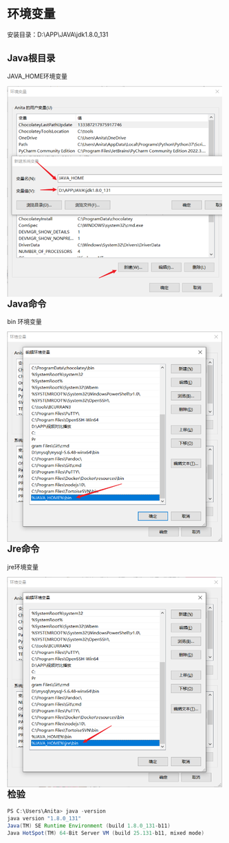 # 环境变量

安装目录：D:\APP\JAVA\jdk1.8.0_131

## Java根目录
JAVA_HOME环境变量

<img src="jdk的安装~image/1722412925076.png" align="left" width=500px height="auto"/>

## Java命令
bin 环境变量

<img src="jdk的安装~image/1722413124075.png" align="left" width=500px height="auto"/>


## Jre命令
jre环境变量

<img src="jdk的安装~image/1722413286923.png" align="left" width=500px height="auto"/>





## 检验

```java
PS C:\Users\Anita> java -version
java version "1.8.0_131"
Java(TM) SE Runtime Environment (build 1.8.0_131-b11)
Java HotSpot(TM) 64-Bit Server VM (build 25.131-b11, mixed mode)
```

